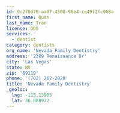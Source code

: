 ```yaml
---
id: 9c270d76-aa07-4500-98e4-ce49f2fc968a
first_name: Quan
last_name: Tran
license: DDS
services:
  - dentist
category: dentists
org_name: 'Nevada Family Dentistry'
address: '2389 Renaissance Dr'
city: 'Las Vegas'
state: NV
zip: '89119'
phone: '(702) 262-2020'
title: 'Nevada Family Dentistry'
_geoloc:
  lng: -115.13905
  lat: 36.088922
---
```

